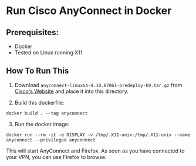 # Run Cisco AnyConnect in Docker

## Prerequisites:

* Docker
* Tested on Linux running X11

## How To Run This

1. Download `anyconnect-linux64-4.10.07061-predeploy-k9.tar.gz` from [Cisco's Website](https://software.cisco.com/download/home/286281283/type/282364313/release/4.10.07061) and place it into this directory.

2. Build this dockerfile:

```
docker build . --tag anyconnect
```

3. Run the docker image:

```
docker run --rm -it -e DISPLAY -v /tmp/.X11-unix:/tmp/.X11-unix --name anyconnect --privileged anyconnect
```

This will start AnyConnect and Firefox. As soon as you have connected to your VPN, you can use Firefox to browse.
